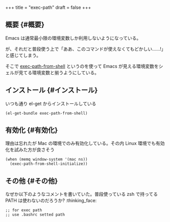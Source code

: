+++
title = "exec-path"
draft = false
+++

## 概要 {#概要}

Emacs は通常最小限の環境変数しか利用しないようになっている。

が、それだと普段使う上で「ああ、このコマンドが使えなくてもどかしい……!」と感じてしまう。

そこで [exec-path-from-shell](https://github.com/purcell/exec-path-from-shell) というのを使って
Emacs が見える環境変数をシェルが見てる環境変数と揃うようにしている。


## インストール {#インストール}

いつも通り el-get からインストールしている

```emacs-lisp
(el-get-bundle exec-path-from-shell)
```


## 有効化 {#有効化}

理由は忘れたが Mac の環境でのみ有効化している。その内 Linux 環境でも有効化を試みた方が良さそう

```emacs-lisp
(when (memq window-system '(mac ns))
  (exec-path-from-shell-initialize))
```


## その他 {#その他}

なぜか以下のようなコメントを書いていた。普段使っている zsh で持ってる PATH は使わないのだろうか? :thinking_face:

```emacs-lisp
;; for exec path
;; use .bashrc setted path
```
